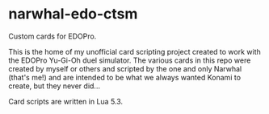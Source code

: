 # narwhal-edo-ctsm
Custom cards for EDOPro.

This is the home of my unofficial card scripting project created to work with the EDOPro Yu-Gi-Oh duel simulator. The various cards in this repo were created by myself or others and scripted by the one and only Narwhal (that's me!) and are intended to be what we always wanted Konami to create, but they never did...

Card scripts are written in Lua 5.3.
